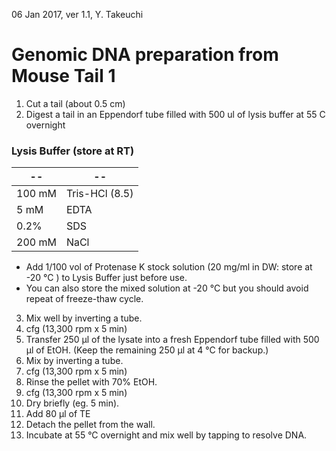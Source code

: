 06 Jan 2017, ver 1.1, Y. Takeuchi
# Genomic DNA preparation from Mouse Tail 1
1. Cut a tail (about 0.5 cm)
1. Digest a tail in an Eppendorf tube filled with 500 ul of lysis buffer at 55 C overnight

### Lysis Buffer (store at RT)
| --     | --             |
| ------ | -------------- |
| 100 mM | Tris-HCl (8.5) |
| 5 mM   | EDTA           |
| 0.2%   | SDS            |
| 200 mM | NaCl           |

- Add 1/100 vol of Protenase K stock solution (20 mg/ml in DW: store at -20 °C ) to Lysis Buffer just before use.
- You can also store the mixed solution at -20 °C but you should avoid repeat of freeze-thaw cycle.


3. Mix well by inverting a tube.
3.  cfg (13,300 rpm x 5 min)
3.  Transfer 250 µl of the lysate into a fresh Eppendorf tube filled with 500 µl of EtOH. (Keep the remaining 250 µl at 4 °C for backup.)
3. Mix by inverting a tube.
3. cfg (13,300 rpm x 5 min)
3. Rinse the pellet with 70% EtOH.
3. cfg (13,300 rpm x 5 min)
3. Dry briefly (eg. 5 min).
3. Add 80 µl of TE
3. Detach the pellet from the wall.
3. Incubate at 55 °C overnight and mix well by tapping to resolve DNA.
